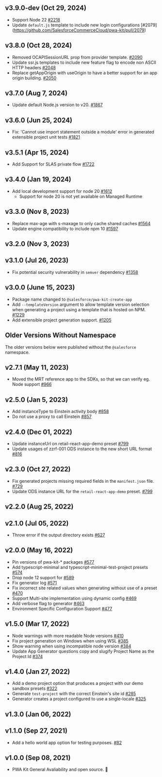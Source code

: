 ## v3.9.0-dev (Oct 29, 2024)
- Support Node 22 [#2218](https://github.com/SalesforceCommerceCloud/pwa-kit/pull/2218)
- Update `default.js` template to include new login configurations [#2079] (https://github.com/SalesforceCommerceCloud/pwa-kit/pull/2079)

## v3.8.0 (Oct 28, 2024)

- Removed OCAPISessionURL prop from provider template. [#2090](https://github.com/SalesforceCommerceCloud/pwa-kit/pull/2090)
- Update ssr.js templates to include new feature flag to encode non ASCII HTTP headers [#2048](https://github.com/SalesforceCommerceCloud/pwa-kit/pull/2048)
- Replace getAppOrigin with useOrigin to have a better support for an app origin building. [#2050](https://github.com/SalesforceCommerceCloud/pwa-kit/pull/2050)

## v3.7.0 (Aug 7, 2024)

- Update default Node.js version to v20. [#1867](https://github.com/SalesforceCommerceCloud/pwa-kit/pull/1867/files)

## v3.6.0 (Jun 25, 2024)

- Fix: 'Cannot use import statement outside a module' error in generated extensible project unit tests [#1821](https://github.com/SalesforceCommerceCloud/pwa-kit/pull/1821)

## v3.5.1 (Apr 15, 2024)

- Add Support for SLAS private flow [#1722](https://github.com/SalesforceCommerceCloud/pwa-kit/pull/1722)

## v3.4.0 (Jan 19, 2024)

- Add local development support for node 20 [#1612](https://github.com/SalesforceCommerceCloud/pwa-kit/pull/1612)
  - Support for node 20 is not yet available on Managed Runtime

## v3.3.0 (Nov 8, 2023)

- Replace max-age with s-maxage to only cache shared caches [#1564](https://github.com/SalesforceCommerceCloud/pwa-kit/pull/1564)
- Update engine compatibility to include npm 10 [#1597](https://github.com/SalesforceCommerceCloud/pwa-kit/pull/1597)

## v3.2.0 (Nov 3, 2023)

## v3.1.0 (Jul 26, 2023)

- Fix potential security vulnerability in `semver` dependency [#1358](https://github.com/SalesforceCommerceCloud/pwa-kit/pull/1358)

## v3.0.0 (June 15, 2023)

- Package name changed to `@salesforce/pwa-kit-create-app`
- Add `--templateVersion` argument to allow template version selection when generating a project using a template that is hosted on NPM. [#1229](https://github.com/SalesforceCommerceCloud/pwa-kit/pull/1229)
- Add extensible project generation support. [#1205](https://github.com/SalesforceCommerceCloud/pwa-kit/pull/1205)

## Older Versions Without Namespace

The older versions below were published without the `@salesforce` namespace.

## v2.7.1 (May 11, 2023)

- Moved the MRT reference app to the SDKs, so that we can verify eg. Node support [#966](https://github.com/SalesforceCommerceCloud/pwa-kit/pull/966)

## v2.5.0 (Jan 5, 2023)

- Add instanceType to Einstein activity body [#858](https://github.com/SalesforceCommerceCloud/pwa-kit/pull/858)
- Do not use a proxy to call Einstein [#857](https://github.com/SalesforceCommerceCloud/pwa-kit/pull/857)

## v2.4.0 (Dec 01, 2022)

- Update instanceUrl on retail-react-app-demo preset [#799](https://github.com/SalesforceCommerceCloud/pwa-kit/pull/799)
- Update usages of zzrf-001 ODS instance to the new short URL format [#816](https://github.com/SalesforceCommerceCloud/pwa-kit/pull/816)

## v2.3.0 (Oct 27, 2022)

- Fix generated projects missing required fields in the `manifest.json` file. [#729](https://github.com/SalesforceCommerceCloud/pwa-kit/pull/729)
- Update ODS instance URL for the `retail-react-app-demo` preset. [#799](https://github.com/SalesforceCommerceCloud/pwa-kit/pull/799)

## v2.2.0 (Aug 25, 2022)

## v2.1.0 (Jul 05, 2022)

- Throw error if the output directory exists [#627](https://github.com/SalesforceCommerceCloud/pwa-kit/pull/627)

## v2.0.0 (May 16, 2022)

- Pin versions of pwa-kit-\* packages [#577](https://github.com/SalesforceCommerceCloud/pwa-kit/pull/577)
- Add typescript-minimal and typescript-minimal-test-project presets [#574](https://github.com/SalesforceCommerceCloud/pwa-kit/pull/574)
- Drop node 12 support for [#589](https://github.com/SalesforceCommerceCloud/pwa-kit/pull/589)
- Fix generator log [#571](https://github.com/SalesforceCommerceCloud/pwa-kit/pull/571)
- Fix incorrect site related values when generating without use of a preset [#470](https://github.com/SalesforceCommerceCloud/pwa-kit/pull/470)
- Support Multi-site implementation using dynamic config [#469](https://github.com/SalesforceCommerceCloud/pwa-kit/pull/469)
- Add verbose flag to generator [#463](https://github.com/SalesforceCommerceCloud/pwa-kit/pull/463)
- Environment Specific Configuration Support [#477](https://github.com/SalesforceCommerceCloud/pwa-kit/pull/447)

## v1.5.0 (Mar 17, 2022)

- Node warnings with more readable Node versions [#410](https://github.com/SalesforceCommerceCloud/pwa-kit/pull/410)
- Fix project generation on Windows when using WSL [#385](https://github.com/SalesforceCommerceCloud/pwa-kit/pull/385)
- Show warning when using incompatible node version [#384](https://github.com/SalesforceCommerceCloud/pwa-kit/pull/384)
- Update App Generator questions copy and slugify Project Name as the Project Id [#374](https://github.com/SalesforceCommerceCloud/pwa-kit/pull/374)

## v1.4.0 (Jan 27, 2022)

- Add a demo project option that produces a project with our demo sandbox presets [#322](https://github.com/SalesforceCommerceCloud/pwa-kit/pull/322)
- Generate `test-project` with the correct Einstein's site id [#285](https://github.com/SalesforceCommerceCloud/pwa-kit/pull/285)
- Generator creates a project configured to use a single-locale [#325](https://github.com/SalesforceCommerceCloud/pwa-kit/pull/325)

## v1.3.0 (Jan 06, 2022)

## v1.1.0 (Sep 27, 2021)

- Add a hello world app option for testing purposes. [#82](https://github.com/SalesforceCommerceCloud/pwa-kit/pull/82)

## v1.0.0 (Sep 08, 2021)

- PWA Kit General Avaliability and open source. 🎉
